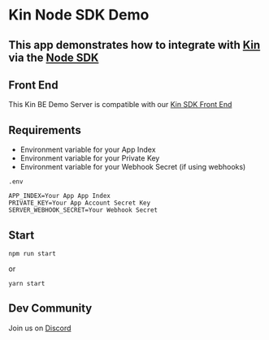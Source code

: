 # Kin Node SDK Demo

## This app demonstrates how to integrate with [Kin](https://developer.kin.org/) via the [Node SDK](https://github.com/kinecosystem/kin-node)


## Front End
This Kin BE Demo Server is compatible with our [Kin SDK Front End](https://github.com/kinecosystem/kin-sdk-demo-fe)

## Requirements

- Environment variable for your App Index
- Environment variable for your Private Key
- Environment variable for your Webhook Secret (if using webhooks)

`.env`

```
APP_INDEX=Your App App Index
PRIVATE_KEY=Your App Account Secret Key
SERVER_WEBHOOK_SECRET=Your Webhook Secret
```

## Start

```
npm run start
```

or

```
yarn start
```

## Dev Community
Join us on [Discord](https://discord.com/invite/kdRyUNmHDn)